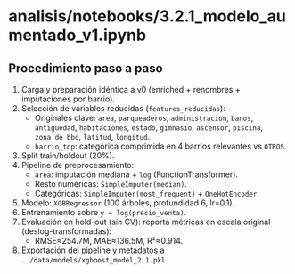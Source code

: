 # analisis/notebooks/3.2.1_modelo_aumentado_v1.ipynb

## Procedimiento paso a paso

1. Carga y preparación idéntica a v0 (enriched + renombres + imputaciones por barrio).
2. Selección de variables reducidas (`features_reducidas`):
   - Originales clave: `area`, `parqueaderos`, `administracion`, `banos`, `antiguedad`, `habitaciones`, `estado`, `gimnasio`, `ascensor`, `piscina`, `zona_de_bbq`, `latitud`, `longitud`.
   - `barrio_top`: categórica comprimida en 4 barrios relevantes vs `OTROS`.
3. Split train/holdout (20%).
4. Pipeline de preprocesamiento:
   - `area`: imputación mediana + `log` (FunctionTransformer).
   - Resto numéricas: `SimpleImputer(median)`.
   - Categóricas: `SimpleImputer(most_frequent)` + `OneHotEncoder`.
5. Modelo: `XGBRegressor` (100 árboles, profundidad 6, lr=0.1).
6. Entrenamiento sobre `y = log(precio_venta)`.
7. Evaluación en hold-out (sin CV): reporta métricas en escala original (deslog-transformadas):
   - RMSE≈254.7M, MAE≈136.5M, R²≈0.914.
8. Exportación del pipeline y metadatos a `../data/models/xgboost_model_2.1.pkl`.
